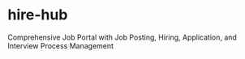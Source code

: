 # hire-hub
 Comprehensive Job Portal with Job Posting, Hiring, Application, and Interview Process Management
